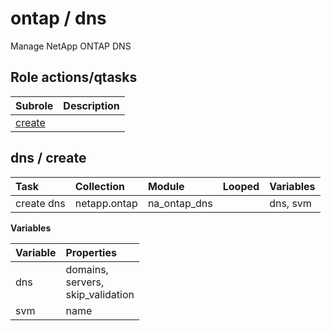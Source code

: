# ontap / dns 
Manage NetApp ONTAP DNS  
  






## Role actions/qtasks

| Subrole | Description |
| :------ | :---------- |
| [create](#dns--create) |  |



## dns / create

| Task | Collection | Module | Looped | Variables |
| :--- | :--------- | :----- | :----- | :-------- |
| create dns | netapp.ontap | na_ontap_dns |  | dns, svm |


**Variables**

| Variable | Properties |
| :------- | :--------- |
| dns | domains, <br/>servers, <br/>skip_validation |
| svm | name |




